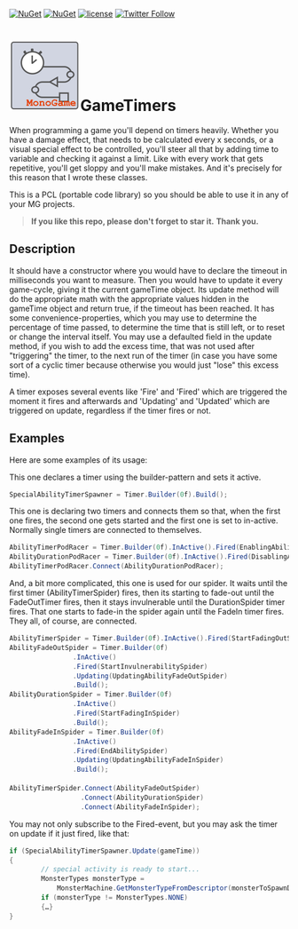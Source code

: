 [![NuGet](https://img.shields.io/nuget/v/GameTimers.svg?maxAge=2592000)](https://www.nuget.org/packages/GameTimers/) [![NuGet](https://img.shields.io/nuget/dt/GameTimers.svg?maxAge=2592000)](https://www.nuget.org/packages/GameTimers/)
 [![license](https://img.shields.io/github/license/unterrainerinformatik/collisiongrid.svg?maxAge=2592000)](http://unlicense.org)  [![Twitter Follow](https://img.shields.io/twitter/follow/throbax.svg?style=social&label=Follow&maxAge=2592000)](https://twitter.com/throbax)  

# ![Icon](https://github.com/UnterrainerInformatik/GameTimers/raw/master/icon.png)GameTimers

When programming a game you'll depend on timers heavily. Whether you have a damage effect, that needs to be calculated every x seconds, or a visual special effect to be controlled, you'll steer all that by adding time to variable and checking it against a limit.
Like with every work that gets repetitive, you'll get sloppy and you'll make mistakes.
And it's precisely for this reason that I wrote these classes.

This is a PCL (portable code library) so you should be able to use it in any of your MG projects.

> **If you like this repo, please don't forget to star it.**
> **Thank you.**



## Description

It should have a constructor where you would have to declare the timeout in milliseconds you want to measure.
Then you would have to update it every game-cycle, giving it the current gameTime object. Its update method will do the appropriate math with the appropriate values hidden in the gameTime object and return true, if the timeout has been reached.
It has some convenience-properties, which you may use to determine the percentage of time passed, to determine the time that is still left, or to reset or change the interval itself.
You may use a defaulted field in the update method, if you wish to add the excess time, that was not used after "triggering" the timer, to the next run of the timer (in case you have some sort of a cyclic timer because otherwise you would just "lose" this excess time).

A timer exposes several events like 'Fire' and 'Fired' which are triggered the moment it fires and afterwards and 'Updating' and 'Updated' which are triggered on update, regardless if the timer fires or not.

## Examples

Here are some examples of its usage:

This one declares a timer using the builder-pattern and sets it active.

```c#
SpecialAbilityTimerSpawner = Timer.Builder(0f).Build();
```

This one is declaring two timers and connects them so that, when the first one fires, the second one gets started and the first one is set to in-active. Normally single timers are connected to themselves.

```c#
AbilityTimerPodRacer = Timer.Builder(0f).InActive().Fired(EnablingAbilityPodRacer).Build();
AbilityDurationPodRacer = Timer.Builder(0f).InActive().Fired(DisablingAbilityPodRacer).Build();
AbilityTimerPodRacer.Connect(AbilityDurationPodRacer);
```

And, a bit more complicated, this one is used for our spider. It waits until the first timer (AbilityTimerSpider) fires, then its starting to fade-out until the FadeOutTimer fires, then it stays invulnerable until the DurationSpider timer fires. That one starts to fade-in the spider again until the FadeIn timer fires. They all, of course, are connected.

```c#
AbilityTimerSpider = Timer.Builder(0f).InActive().Fired(StartFadingOutSpider).Build();
AbilityFadeOutSpider = Timer.Builder(0f)
                .InActive()
                .Fired(StartInvulnerabilitySpider)
                .Updating(UpdatingAbilityFadeOutSpider)
                .Build();
AbilityDurationSpider = Timer.Builder(0f)
                .InActive()
                .Fired(StartFadingInSpider)
                .Build();
AbilityFadeInSpider = Timer.Builder(0f)
                .InActive()
                .Fired(EndAbilitySpider)
                .Updating(UpdatingAbilityFadeInSpider)
                .Build();

AbilityTimerSpider.Connect(AbilityFadeOutSpider)
                  .Connect(AbilityDurationSpider)
                  .Connect(AbilityFadeInSpider);
```

You may not only subscribe to the Fired-event, but you may ask the timer on update if it just fired, like that:

```c#
if (SpecialAbilityTimerSpawner.Update(gameTime))
{
        // special activity is ready to start...                        
        MonsterTypes monsterType =
            MonsterMachine.GetMonsterTypeFromDescriptor(monsterToSpawnDescriptor);
        if (monsterType != MonsterTypes.NONE)
        {…}
}             
```
